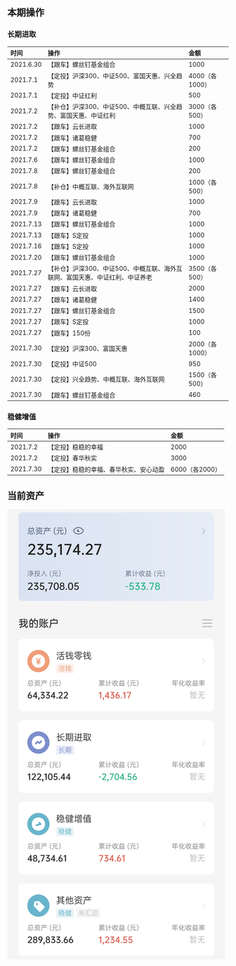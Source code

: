 ## 本期操作

### 长期进取

| 时间 | 操作 | 金额 |
| :-- | :-- | :-- |
| 2021.6.30 | 【跟车】螺丝钉基金组合| 1000 |
| 2021.7.1 | 【定投】沪深300、中证500、富国天惠、兴全趋势 | 4000（各1000） |
| 2021.7.1 | 【定投】中证红利 | 500 |
| 2021.7.2 | 【补仓】沪深300、中证500、中概互联、兴全趋势、富国天惠、中证红利 | 3000（各500） |
| 2021.7.2 | 【跟车】云长进取| 1000 |
| 2021.7.2 | 【跟车】诸葛稳健| 700 |
| 2021.7.2 | 【跟车】螺丝钉基金组合| 200 |
| 2021.7.6 | 【跟车】螺丝钉基金组合| 1000 |
| 2021.7.8 | 【跟车】螺丝钉基金组合| 200 |
| 2021.7.8 | 【补仓】中概互联、海外互联网| 1000（各500） |
| 2021.7.9 | 【跟车】云长进取| 1000 |
| 2021.7.9 | 【跟车】诸葛稳健| 700 |
| 2021.7.13 | 【跟车】螺丝钉基金组合| 1000 |
| 2021.7.13 | 【跟车】S定投 | 1000 |
| 2021.7.16 | 【跟车】S定投 | 1000 |
| 2021.7.20 | 【跟车】螺丝钉基金组合| 1000 |
| 2021.7.27 | 【补仓】沪深300、中证500、中概互联、海外互联网、富国天惠、中证红利、中证养老 | 3500（各500） |
| 2021.7.27 | 【跟车】云长进取| 2000 |
| 2021.7.27 | 【跟车】诸葛稳健| 1400 |
| 2021.7.27 | 【跟车】螺丝钉基金组合| 1500 |
| 2021.7.27 | 【跟车】S定投 | 1000 |
| 2021.7.27 | 【跟车】150份 | 100 |
| 2021.7.30 | 【定投】沪深300、富国天惠 | 2000（各1000） |
| 2021.7.30 | 【定投】中证500 | 950 |
| 2021.7.30 | 【定投】兴全趋势、中概互联、海外互联网 | 1500（各500） |
| 2021.7.30 | 【跟车】螺丝钉基金组合| 460 |

### 稳健增值

| 时间 | 操作 | 金额 |
| :-- | :-- | :-- |
| 2021.7.2 | 【定投】稳稳的幸福 | 2000 |
| 2021.7.2 | 【定投】春华秋实 | 3000 |
| 2021.7.30 | 【定投】稳稳的幸福、春华秋实、安心动盈 | 6000（各2000） |

## 当前资产

![image](images/2021-07-31.jpeg)
